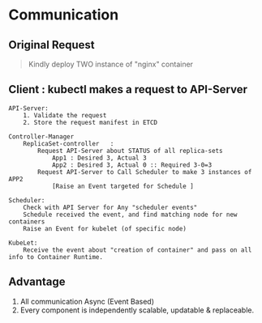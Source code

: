 # Communication

## Original Request 

> Kindly deploy TWO instance of "nginx" container

## Client : kubectl makes a request to API-Server
	API-Server:
		1. Validate the request
		2. Store the request manifest in ETCD

	Controller-Manager
		ReplicaSet-controller	:
			Request API-Server about STATUS of all replica-sets
				App1 : Desired 3, Actual 3
				App2 : Desired 3, Actual 0 :: Required 3-0=3
			Request API-Server to Call Scheduler to make 3 instances of APP2
				[Raise an Event targeted for Schedule ]

	Scheduler:
		Check with API Server for Any "scheduler events"
		Schedule received the event, and find matching node for new containers
		Raise an Event for kubelet (of specific node)

	KubeLet:
		Receive the event about "creation of container" and pass on all info to Container Runtime.

## Advantage
1.	All communication Async (Event Based)	
1.	Every component is independently scalable, updatable & replaceable.

					
